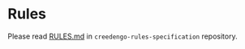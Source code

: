 Rules
===========

Please read [RULES.md](https://github.com/green-code-initiative/creedengo-rules-specifications/blob/main/RULES.md) in `creedengo-rules-specification` repository.
